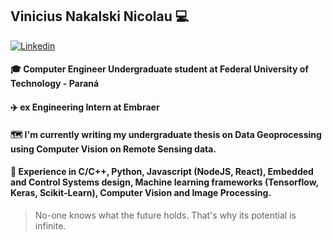 ## Vinicius Nakalski Nicolau 💻

[![Linkedin](https://img.shields.io/badge/-LinkedIn-222222?style=flat-square&logo=Linkedin&logoColor=white&link=https://www.linkedin.com/in/vinicius-nakalski-nicolau-42373497/)](https://www.linkedin.com/in/vinicius-nakalski-nicolau-42373497/)

#### 🎓 Computer Engineer Undergraduate student at Federal University of Technology - Paraná
#### ✈️ ex Engineering Intern at Embraer
#### 🗺️ I'm currently writing my undergraduate thesis on Data Geoprocessing using Computer Vision on Remote Sensing data.
#### 🌱 Experience in C/C++, Python, Javascript (NodeJS, React), Embedded and Control Systems design, Machine learning frameworks (Tensorflow, Keras, Scikit-Learn), Computer Vision and Image Processing.

> No-one knows what the future holds. That's why its potential is infinite.
